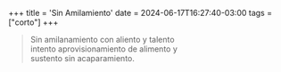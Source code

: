 +++
title = 'Sin Amilamiento'
date = 2024-06-17T16:27:40-03:00
tags = ["corto"]
+++

> Sin amilanamiento con aliento y talento<br>
> intento aprovisionamiento de alimento y<br>
> sustento sin acaparamiento.

<!--more-->
